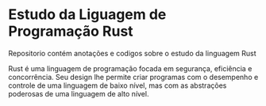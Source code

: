 # Estudo da Liguagem de Programação Rust
Repositorio contém anotações e codigos sobre o estudo da linguagem Rust

Rust é uma linguagem de programação focada em segurança, eficiência e concorrência. Seu design lhe permite criar programas com o desempenho e controle de uma linguagem de baixo nível, mas com as abstrações poderosas de uma linguagem de alto nível.

